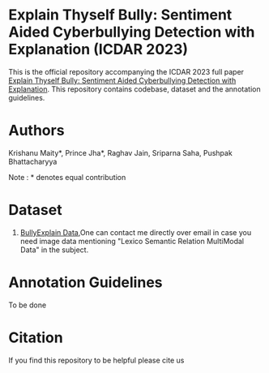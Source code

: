 



# Explain Thyself Bully: Sentiment Aided Cyberbullying Detection with Explanation (ICDAR 2023)

This is the official repository accompanying the ICDAR 2023 full paper [Explain Thyself Bully: Sentiment Aided Cyberbullying Detection with Explanation](https://www.cse.iitb.ac.in/dummy). This repository contains codebase, dataset and the annotation guidelines.

# Authors
Krishanu Maity*, Prince Jha*, Raghav Jain, Sriparna Saha, Pushpak Bhattacharyya

Note : * denotes equal contribution

# Dataset
1. [BullyExplain Data](jhapks1999@gmail.com),One can contact me directly over email in case you need image data mentioning "Lexico Semantic Relation MultiModal Data" in the subject.


# Annotation Guidelines
To be done


# Citation
If you find this repository to be helpful please cite us

```

```


